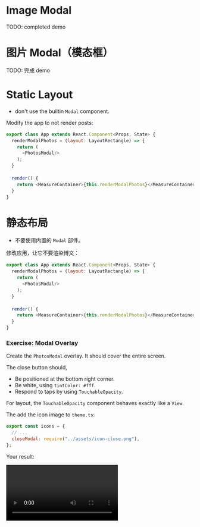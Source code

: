 # Image Modal

TODO: completed demo

<Cn>

# 图片 Modal（模态框）

TODO: 完成 demo

</Cn>

# Static Layout

+ don't use the builtin `Modal` component.

Modify the app to not render posts:

```js
export class App extends React.Component<Props, State> {
  renderModalPhotos = (layout: LayoutRectangle) => {
    return (
      <PhotosModal/>
    );
  }

  render() {
    return <MeasureContainer>{this.renderModalPhotos}</MeasureContainer>
  }
}
```

<Cn>

# 静态布局

+ 不要使用内置的 `Modal` 部件。

修改应用，让它不要渲染博文：

```js
export class App extends React.Component<Props, State> {
  renderModalPhotos = (layout: LayoutRectangle) => {
    return (
      <PhotosModal/>
    );
  }

  render() {
    return <MeasureContainer>{this.renderModalPhotos}</MeasureContainer>
  }
}
```

</Cn>

### Exercise: Modal Overlay

Create the `PhotosModal` overlay. It should cover the entire screen.

The close button should,

+ Be positioned at the bottom right corner.
+ Be white, using `tintColor: #fff`.
+ Respond to taps by using `TouchableOpacity`.

For layout, the `TouchableOpacity` component behaves exactly like a `View`.

The add the icon image to `theme.ts`:

```js
export const icons = {
  // ...
  closeModal: require("../assets/icon-close.png"),
};
```

Your result:

<video src="modal-overlay.mp4" controls/>

<Cn>

### 练习：modal 的覆盖层

创建 `PhotosModal` 的覆盖层。它应该覆盖整个屏幕。

关闭按钮应该

+ 处在右下方角落；
+ 是白色，使用 `tintColor: #fff`；
+ 使用 `TouchableOpacity` 来对轻触做出响应。

对于布局来说，`TouchableOpacity` 部件的行为就像 `View` 一样。

添加图标图片到 `theme.ts`：

```js
export const icons = {
  // ...
  closeModal: require("../assets/icon-close.png"),
};
```

效果应该像这样：

<video src="modal-overlay.mp4" controls/>

</Cn>

### Exercise: Display Image In Modal

+ The image should be centered.
+ The image should fit inside the modal exactly.

This task is slightly tricky because you can't easily say "width: 100%", and have the image resize automatically to fit its parent container.

You'll need to pass the window layout down to PhotosModal as a prop.

```js
import {
  LayoutRectangle,
} from "react-native";

interface Props {
  // ...
  windowLayout: LayoutRectangle;
}
```

Your result:

![](centered-modal-image.jpg)

In landscape:

![](centered-modal-image-landscape.jpg)

<Cn>

### 练习：在 modal 中显示图片

+ 图片应该是居中的；
+ 图片应该刚刚好能放进 modal 。

这个任务稍稍有点棘手，因为你不能简单地说 "width: 100%"，然后就让图片自动调整尺寸来放进父容器。

你会需要将视窗布局作为属性传递给 PhotosModal。

```js
import {
  LayoutRectangle,
} from "react-native";

interface Props {
  // ...
  windowLayout: LayoutRectangle;
}
```

效果会像这样：

![](centered-modal-image.jpg)

在横屏模式下：

![](centered-modal-image-landscape.jpg)


</Cn>

### Exercise: Display Multiple Images

Finally, let's use the cross-platform `Pager` component to display multiple images.

Download [Pager.tsx](Pager.tsx).


Your result:

<video src="photos-modal-pager.mp4" controls/>


Unfortunately, rotation in iOS is buggy:

<video src="ios-pager-rotate-bug.mp4" controls/>

Android's Pager handles rotation properly:

<video src="pager-rotation-android-ok.mp4" controls/>

<Cn>

### 练习：显示多个图片

最后，让我们使用跨平台的 `Pager` 部件来显示多个图片。

下载 [Pager.tsx](Pager.tsx)。

效果应该像这样：

<video src="photos-modal-pager.mp4" controls/>


不幸的是，iOS 中的旋转是有 bug 的：

<video src="ios-pager-rotate-bug.mp4" controls/>

Android 的 `Pager` 能很好地处理旋转：

<video src="pager-rotation-android-ok.mp4" controls/>

</Cn>

# Toggle Modal

Becaues our app is simple, we'll keep the implementation simple by using the uppermost `App` component to maintain state. Although we won't be using Flux, we'll still preserve much of Flux's philosophy.

In other words, the "global store" is the App's state, the "actions" are the App's methods that manipulate the state. There is one-way dataflow from the App to its child components.

<Cn>

# 显示／隐藏 modal

因为我们的应用比较简单，我们会使用最上层的 `App` 部件来维护状态，以此保持实现的简单。即使我们不会用到 Flux，我们依然保持了一些 Flux 的哲学。

另一句话说，"global store" 就是 `App` 的状态，"actions" 就是 `App` 的修改状态的方法。这是一个从 `App` 到它的子部件的单向数据流。

</Cn>

### Exercise:

Let's add `modalPost` to the `App` state, and two methods to manipulate it:

```js

import { PhotoPost } from "./types";

interface State {
  /**
   * The photo post currently being displayed.
   *
   * @initialValue null
   */
  modalPost?: PhotoPost;
}

export class App extends Component<Props, State> {
  showModalPhotos: ShowPhotoModalFunction = (post: PhotoPost) => {
    // ...
  }

  hideModalPhotos: HideModalFunction = () => {
    // ...
  }
}
```

<Cn>

### 练习：

让我们添加 `modalPost` 以及两个修改它的方法到 `App` 状态：

```js

import { PhotoPost } from "./types";

interface State {
  /**
   * The photo post currently being displayed.
   *
   * @initialValue null
   */
  modalPost?: PhotoPost;
}

export class App extends Component<Props, State> {
  showModalPhotos: ShowPhotoModalFunction = (post: PhotoPost) => {
    // ...
  }

  hideModalPhotos: HideModalFunction = () => {
    // ...
  }
}
```

</Cn>

Because we are using these two functions as values, passed down the hierarchy tree, it'd be a good idea to declare their types in `types.ts`:

```js
export type ShowPhotoModalFunction = (post: PhotoPost) => void;
export type HideModalFunction = () => void;
```

The child component should also declare that it requires a function value for a property:

```js
interface Props {
  // ...
  showModalPhotos: ShowPhotoModalFunction;
}
```

Add two triggers to show and close the modal:

+ `TouchableWithoutFeedback` to show modal when the cover photo of a post is tapped.
+ `TouchableOpacity` to hide modal when the modal close icon is taped.
+ The scroll position of the photos list should be preserved.


Your result:

<video src="toggle-and-dismiss-modal.mp4" controls/>

<Cn>

因为我们正在将两个函数作为值，传递给视图层级树，所以在 `types.ts` 里面声明他们的类型是一个很好的做法：

```js
export type ShowPhotoModalFunction = (post: PhotoPost) => void;
export type HideModalFunction = () => void;
```

子部件也应该声明它会使用一个函数作为属性：

```js
interface Props {
  // ...
  showModalPhotos: ShowPhotoModalFunction;
}
```

添加两个开关来显示和隐藏 modal ：

+ 当一个博文的封面图被轻触时，用 `TouchableWithoutFeedback` 来显示 modal ；
+ 当关闭图标被轻触时，用 `TouchableOpacity` 来隐藏 modal ；
+ 照片列表的滚动位置应该被保存。


效果应该像这样：

<video src="toggle-and-dismiss-modal.mp4" controls/>

</Cn>


### Exercise: Android Backbutton

Android has a hardware back button. We should implement the back behaviour to meet an Android user's expectation.

+ If user is seeing a modal, "back" should go to the list view.
+ If user is already seeing the list, "back" should exit the app.

Use the [BackAndroid](https://facebook.github.io/react-native/docs/backandroid.html#content) module to listen to back button presses. Like this:

Question: What does BackAndroid do in iOS? Find out by looking at the source code!

```js
export class App extends Component<Props, State> {
  componentDidMount() {
    // What does this do in iOS?
    BackAndroid.addEventListener("hardwareBackPress", this.goback)
  }

  componentWillUnmount() {
    BackAndroid.removeEventListener("hardwareBackPress", this.goback)
  }

  goback: () => {
    // ...
  }
}
```

Your result:

<video src="android-back-button.mp4" controls/>

<Cn>

### 练习：Android 的返回按钮

Android 有一个硬件的返回按钮。我们应该实现返回行为来满足 Android 用户的期望。

+ 如果一个用户正在看一个 modal，"back" 应该回到列表视图；
+ 如果一个用户已经看过了列表，那么 "back" 应该退出应用。

使用 [BackAndroid](https://facebook.github.io/react-native/docs/backandroid.html#content) 模块来监听返回按钮的惦记。就像这样：

问题：iOS 中的 BackAndroid 有什么用呢？看一下源代码吧！

```js
export class App extends Component<Props, State> {
  componentDidMount() {
    // What does this do in iOS?
    BackAndroid.addEventListener("hardwareBackPress", this.goback)
  }

  componentWillUnmount() {
    BackAndroid.removeEventListener("hardwareBackPress", this.goback)
  }

  goback: () => {
    // ...
  }
}
```

效果应该像这样：

<video src="android-back-button.mp4" controls/>

</Cn>
